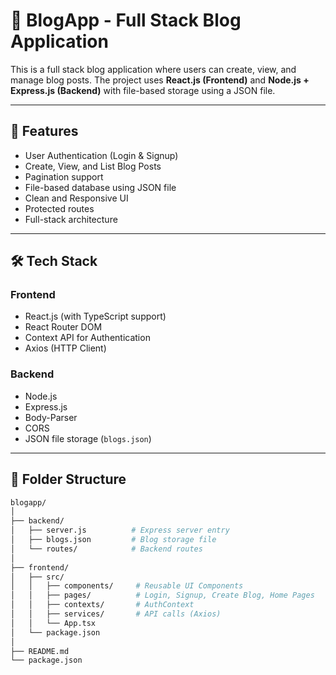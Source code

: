 # 📝 BlogApp - Full Stack Blog Application

This is a full stack blog application where users can create, view, and manage blog posts. The project uses **React.js (Frontend)** and **Node.js + Express.js (Backend)** with file-based storage using a JSON file.

---

## 🚀 Features

- User Authentication (Login & Signup)
- Create, View, and List Blog Posts
- Pagination support
- File-based database using JSON file
- Clean and Responsive UI
- Protected routes
- Full-stack architecture

---

## 🛠️ Tech Stack

### Frontend

- React.js (with TypeScript support)
- React Router DOM
- Context API for Authentication
- Axios (HTTP Client)

### Backend

- Node.js
- Express.js
- Body-Parser
- CORS
- JSON file storage (`blogs.json`)

---

## 📂 Folder Structure

```bash
blogapp/
│
├── backend/
│   ├── server.js          # Express server entry
│   ├── blogs.json         # Blog storage file
│   └── routes/            # Backend routes
│
├── frontend/
│   ├── src/
│   │   ├── components/     # Reusable UI Components
│   │   ├── pages/          # Login, Signup, Create Blog, Home Pages
│   │   ├── contexts/       # AuthContext
│   │   ├── services/       # API calls (Axios)
│   │   └── App.tsx
│   └── package.json
│
├── README.md
└── package.json
